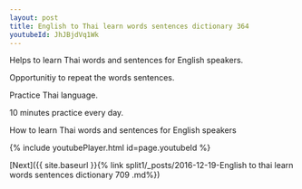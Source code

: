 ```yaml
---
layout: post
title: English to Thai learn words sentences dictionary 364 
youtubeId: JhJBjdVq1Wk
---
```

 
 
Helps to learn Thai words and sentences for English speakers.

Opportunitiy to repeat the words sentences. 

Practice Thai language. 
 
10 minutes practice every day. 
 
How to learn Thai words and sentences for English speakers 
 
{% include youtubePlayer.html id=page.youtubeId %}
 
 
[Next]({{ site.baseurl }}{% link  split1/_posts/2016-12-19-English to thai learn words sentences dictionary 709 .md%})
 
